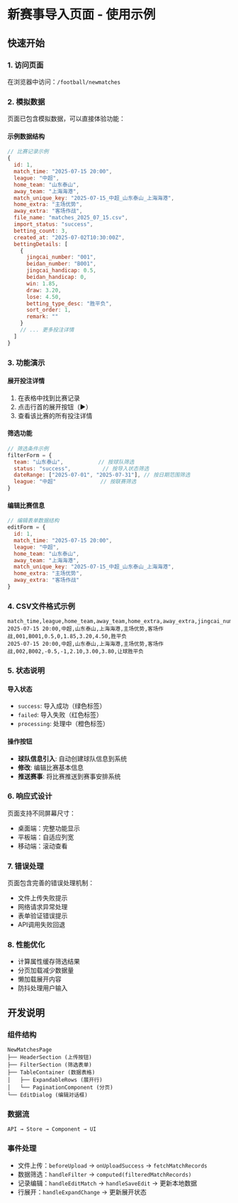 # 新赛事导入页面 - 使用示例

## 快速开始

### 1. 访问页面
在浏览器中访问：`/football/newmatches`

### 2. 模拟数据
页面已包含模拟数据，可以直接体验功能：

#### 示例数据结构
```javascript
// 比赛记录示例
{
  id: 1,
  match_time: "2025-07-15 20:00",
  league: "中超",
  home_team: "山东泰山",
  away_team: "上海海港",
  match_unique_key: "2025-07-15_中超_山东泰山_上海海港",
  home_extra: "主场优势",
  away_extra: "客场作战",
  file_name: "matches_2025_07_15.csv",
  import_status: "success",
  betting_count: 3,
  created_at: "2025-07-02T10:30:00Z",
  bettingDetails: [
    {
      jingcai_number: "001",
      beidan_number: "B001",
      jingcai_handicap: 0.5,
      beidan_handicap: 0,
      win: 1.85,
      draw: 3.20,
      lose: 4.50,
      betting_type_desc: "胜平负",
      sort_order: 1,
      remark: ""
    }
    // ... 更多投注详情
  ]
}
```

### 3. 功能演示

#### 展开投注详情
1. 在表格中找到比赛记录
2. 点击行首的展开按钮（▶）
3. 查看该比赛的所有投注详情

#### 筛选功能
```javascript
// 筛选条件示例
filterForm = {
  team: "山东泰山",           // 按球队筛选
  status: "success",          // 按导入状态筛选
  dateRange: ["2025-07-01", "2025-07-31"], // 按日期范围筛选
  league: "中超"              // 按联赛筛选
}
```

#### 编辑比赛信息
```javascript
// 编辑表单数据结构
editForm = {
  id: 1,
  match_time: "2025-07-15 20:00",
  league: "中超",
  home_team: "山东泰山",
  away_team: "上海海港",
  match_unique_key: "2025-07-15_中超_山东泰山_上海海港",
  home_extra: "主场优势",
  away_extra: "客场作战"
}
```

### 4. CSV文件格式示例

```csv
match_time,league,home_team,away_team,home_extra,away_extra,jingcai_number,beidan_number,jingcai_handicap,beidan_handicap,win,draw,lose,betting_type_desc
2025-07-15 20:00,中超,山东泰山,上海海港,主场优势,客场作战,001,B001,0.5,0,1.85,3.20,4.50,胜平负
2025-07-15 20:00,中超,山东泰山,上海海港,主场优势,客场作战,002,B002,-0.5,-1,2.10,3.00,3.80,让球胜平负
```

### 5. 状态说明

#### 导入状态
- `success`: 导入成功（绿色标签）
- `failed`: 导入失败（红色标签）
- `processing`: 处理中（橙色标签）

#### 操作按钮
- **球队信息引入**: 自动创建球队信息到系统
- **修改**: 编辑比赛基本信息
- **推送赛事**: 将比赛推送到赛事安排系统

### 6. 响应式设计

页面支持不同屏幕尺寸：
- 桌面端：完整功能显示
- 平板端：自适应列宽
- 移动端：滚动查看

### 7. 错误处理

页面包含完善的错误处理机制：
- 文件上传失败提示
- 网络请求异常处理
- 表单验证错误提示
- API调用失败回退

### 8. 性能优化

- 计算属性缓存筛选结果
- 分页加载减少数据量
- 懒加载展开内容
- 防抖处理用户输入

## 开发说明

### 组件结构
```
NewMatchesPage
├── HeaderSection (上传按钮)
├── FilterSection (筛选表单)
├── TableContainer (数据表格)
│   ├── ExpandableRows (展开行)
│   └── PaginationComponent (分页)
└── EditDialog (编辑对话框)
```

### 数据流
```
API → Store → Component → UI
```

### 事件处理
- 文件上传：`beforeUpload` → `onUploadSuccess` → `fetchMatchRecords`
- 数据筛选：`handleFilter` → `computed(filteredMatchRecords)`
- 记录编辑：`handleEditMatch` → `handleSaveEdit` → 更新本地数据
- 行展开：`handleExpandChange` → 更新展开状态
